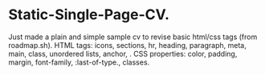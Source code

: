 # Static-Single-Page-CV.
Just made a plain and simple sample cv to revise basic html/css tags (from roadmap.sh). 
HTML tags:  icons, sections, hr, heading, paragraph, meta, main, class, unordered lists, anchor, .
CSS properties: color, padding, margin, font-family, :last-of-type., classes. 
